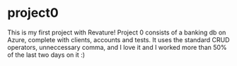 # project0

This is my first project with Revature! Project 0 consists of a banking db on Azure,
complete with clients, accounts and tests. It uses the standard CRUD operators, unneccessary comma,
and I love it and I worked more than 50% of the last two days on it :)